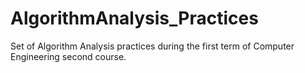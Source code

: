 # AlgorithmAnalysis_Practices
Set of Algorithm Analysis practices during the first term of Computer Engineering second course.
